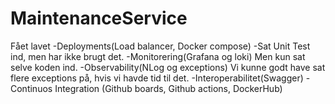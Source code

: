 # MaintenanceService



Fået lavet 
-Deployments(Load balancer, Docker compose)
-Sat Unit Test ind, men har ikke brugt det.
-Monitorering(Grafana og loki) Men kun sat selve koden ind.
-Observability(NLog og exceptions) Vi kunne godt have sat flere exceptions på, hvis vi havde tid til det.
-Interoperabilitet(Swagger)
-Continuos Integration (Github boards, Github actions, DockerHub)

